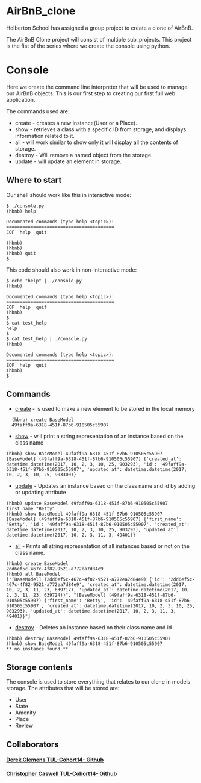 # AirBnB_clone

Holberton School has assigned a group project to create a clone of AirBnB.

The AirBnB Clone project will consist of multiple sub_projects.
This project is the fist of the series where we create the console using python.

# Console

Here we create the command line interpreter that will be used to manage our AirBnB objects.
This is our first step to creating our first full web application.

The commands used are:
+ create - creates a new instance(User or a Place).
+ show - retrieves a class with a specific ID from storage, and displays information related to it.
+ all - will work similar to show only it will display all the contents of storage.
+ destroy - Will remove a named object from the storage.
+ update - will update an element in storage.

## Where to start

Our shell should work like this in interactive mode:

```
$ ./console.py
(hbnb) help

Documented commands (type help <topic>):
========================================
EOF  help  quit

(hbnb) 
(hbnb) 
(hbnb) quit
$
```

This code should also work in non-interactive mode:

```
$ echo "help" | ./console.py
(hbnb)

Documented commands (type help <topic>):
========================================
EOF  help  quit
(hbnb) 
$
$ cat test_help
help
$
$ cat test_help | ./console.py
(hbnb)

Documented commands (type help <topic>):
========================================
EOF  help  quit
(hbnb) 
$
```
## Commands
* [create]() - is used to make a new element to be stored in the local memory
```
  (hbnb) create BaseModel
  49faff9a-6318-451f-87b6-910505c55907
```

* [show]() - will print a string representation of an instance based on the class name
```
(hbnb) show BaseModel 49faff9a-6318-451f-87b6-910505c55907
[BaseModel] (49faff9a-6318-451f-87b6-910505c55907) {'created_at': datetime.datetime(2017, 10, 2, 3, 10, 25, 903293), 'id': '49faff9a-6318-451f-87b6-910505c55907', 'updated_at': datetime.datetime(2017, 10, 2, 3, 10, 25, 903300)}
```

* [update]() - Updates an instance based on the class name and id by adding or updating attribute
```
(hbnb) update BaseModel 49faff9a-6318-451f-87b6-910505c55907 first_name "Betty"
(hbnb) show BaseModel 49faff9a-6318-451f-87b6-910505c55907
[BaseModel] (49faff9a-6318-451f-87b6-910505c55907) {'first_name': 'Betty', 'id': '49faff9a-6318-451f-87b6-910505c55907', 'created_at': datetime.datetime(2017, 10, 2, 3, 10, 25, 903293), 'updated_at': datetime.datetime(2017, 10, 2, 3, 11, 3, 49401)}
```

* [all]() - Prints all string representation of all instances based or not on the class name.
```
(hbnb) create BaseModel
2dd6ef5c-467c-4f82-9521-a772ea7d84e9
(hbnb) all BaseModel
["[BaseModel] (2dd6ef5c-467c-4f82-9521-a772ea7d84e9) {'id': '2dd6ef5c-467c-4f82-9521-a772ea7d84e9', 'created_at': datetime.datetime(2017, 10, 2, 3, 11, 23, 639717), 'updated_at': datetime.datetime(2017, 10, 2, 3, 11, 23, 639724)}", "[BaseModel] (49faff9a-6318-451f-87b6-910505c55907) {'first_name': 'Betty', 'id': '49faff9a-6318-451f-87b6-910505c55907', 'created_at': datetime.datetime(2017, 10, 2, 3, 10, 25, 903293), 'updated_at': datetime.datetime(2017, 10, 2, 3, 11, 3, 49401)}"]
```

* [destroy]() - Deletes an instance based on their class name and id
```
(hbnb) destroy BaseModel 49faff9a-6318-451f-87b6-910505c55907
(hbnb) show BaseModel 49faff9a-6318-451f-87b6-910505c55907
** no instance found **
```


## Storage contents

The console is used to store everything that relates to our clone in models storage.
The attributes that will be stored are:
  - User
  - State
  - Amenity
  - Place
  - Review

## Collaborators

#### [Derek Clemens TUL-Cohort14- Github](https://github.com/urwithinrange)
#### [Christopher Caswell TUL-Cohort14- Github](https://github.com/Christopher-Caswell)